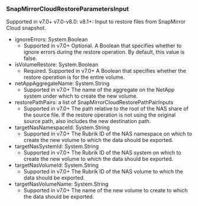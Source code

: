 ### SnapMirrorCloudRestoreParametersInput
Supported in v7.0+
  v7.0-v8.0: 
  v8.1+: Input to restore files from SnapMirror Cloud snapshot.

- ignoreErrors: System.Boolean
  - Supported in v7.0+
      Optional. A Boolean that specifies whether to ignore errors during the restore operation. By default, this value is false.
- isVolumeRestore: System.Boolean
  - Required. Supported in v7.0+
      A Boolean that specifies whether the restore operation is for the entire volume.
- netAppAggregateName: System.String
  - Supported in v7.0+
      The name of the aggregate on the NetApp system under which to create the new volume.
- restorePathPairs: a list of SnapMirrorCloudRestorePathPairInputs
  - Supported in v7.0+
      The path relative to the root of the NAS share of the source file. If the restore operation is not using the original source path, also includes the new destination path.
- targetNasNamespaceId: System.String
  - Supported in v7.0+
      The Rubrik ID of the NAS namespace on which to create the new volume to which the data should be exported.
- targetNasSystemId: System.String
  - Supported in v7.0+
      The Rubrik ID of the NAS system on which to create the new volume to which the data should be exported.
- targetNasVolumeId: System.String
  - Supported in v7.0+
      The Rubrik ID of the NAS volume to which the data should be exported.
- targetNasVolumeName: System.String
  - Supported in v7.0+
      The name of the new volume to create to which the data should be exported.
